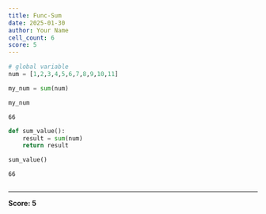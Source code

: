 ```yaml
---
title: Func-Sum
date: 2025-01-30
author: Your Name
cell_count: 6
score: 5
---
```


```python
# global variable
num = [1,2,3,4,5,6,7,8,9,10,11]
```


```python
my_num = sum(num)
```


```python
my_num
```




    66




```python
def sum_value():
    result = sum(num)
    return result
```


```python
sum_value()
```




    66




```python

```


---
**Score: 5**
